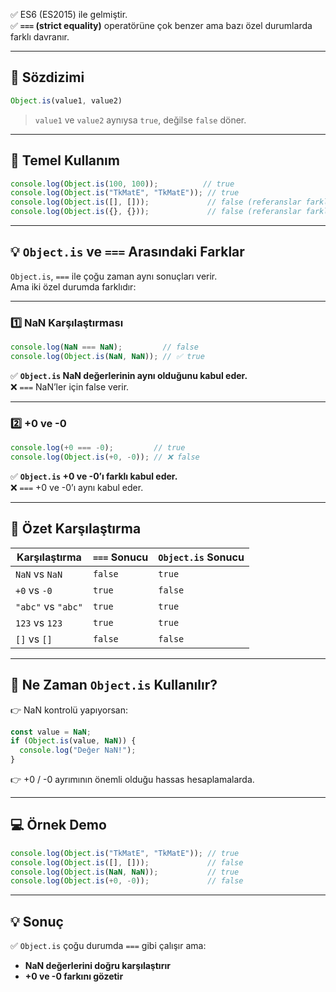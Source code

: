 
✅ ES6 (ES2015) ile gelmiştir.  
✅ **`===` (strict equality)** operatörüne çok benzer ama bazı özel durumlarda farklı davranır.

---

## 🔑 **Sözdizimi**

```js
Object.is(value1, value2)
```

> `value1` ve `value2` aynıysa `true`, değilse `false` döner.

---

## 🎨 **Temel Kullanım**

```js
console.log(Object.is(100, 100));          // true
console.log(Object.is("TkMatE", "TkMatE")); // true
console.log(Object.is([], []));             // false (referanslar farklı)
console.log(Object.is({}, {}));             // false (referanslar farklı)
```

---

## 💡 **`Object.is` ve `===` Arasındaki Farklar**

`Object.is`, `===` ile çoğu zaman aynı sonuçları verir.  
Ama iki özel durumda farklıdır:

---

### 1️⃣ **NaN Karşılaştırması**

```js
console.log(NaN === NaN);         // false
console.log(Object.is(NaN, NaN)); // ✅ true
```

✅ **`Object.is` NaN değerlerinin aynı olduğunu kabul eder.**  
❌ `===` NaN’ler için false verir.

---

### 2️⃣ **+0 ve -0**

```js
console.log(+0 === -0);         // true
console.log(Object.is(+0, -0)); // ❌ false
```

✅ **`Object.is` +0 ve -0’ı farklı kabul eder.**  
❌ `===` +0 ve -0’ı aynı kabul eder.

---

## 📌 **Özet Karşılaştırma**

|Karşılaştırma|`===` Sonucu|`Object.is` Sonucu|
|---|---|---|
|`NaN` vs `NaN`|`false`|`true`|
|`+0` vs `-0`|`true`|`false`|
|`"abc"` vs `"abc"`|`true`|`true`|
|`123` vs `123`|`true`|`true`|
|`[]` vs `[]`|`false`|`false`|

---

## 🎯 **Ne Zaman `Object.is` Kullanılır?**

👉 NaN kontrolü yapıyorsan:

```js
const value = NaN;
if (Object.is(value, NaN)) {
  console.log("Değer NaN!");
}
```

👉 +0 / -0 ayrımının önemli olduğu hassas hesaplamalarda.

---

## 💻 **Örnek Demo**

```js
console.log(Object.is("TkMatE", "TkMatE")); // true
console.log(Object.is([], []));             // false
console.log(Object.is(NaN, NaN));           // true
console.log(Object.is(+0, -0));             // false
```

---

## 💡 **Sonuç**

✅ `Object.is` çoğu durumda `===` gibi çalışır ama:

- **NaN değerlerini doğru karşılaştırır**
- **+0 ve -0 farkını gözetir**